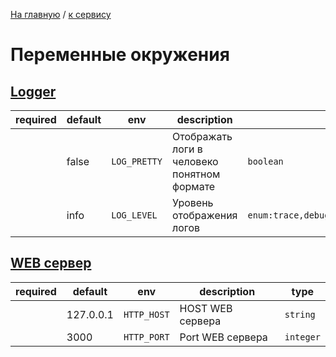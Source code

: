 [На главную](../../README.md) / [к сервису](../README.md)

# Переменные окружения

[envs]: start

## <u>Logger</u>
| required | default | env          | description                                 | type                                                              |
|----------|---------|--------------|---------------------------------------------|-------------------------------------------------------------------|
|          | false   | `LOG_PRETTY` | Отображать логи в человеко понятном формате | `boolean`                                                         |
|          | info    | `LOG_LEVEL`  | Уровень отображения логов                   | `enum:trace,debug,info,warn,error,fatal,silent,10,20,30,40,50,60` |

## <u>WEB сервер</u>
| required | default   | env         | description      | type      |
|----------|-----------|-------------|------------------|-----------|
|          | 127.0.0.1 | `HTTP_HOST` | HOST WEB сервера | `string`  |
|          | 3000      | `HTTP_PORT` | Port WEB сервера | `integer` |


[envs]: end